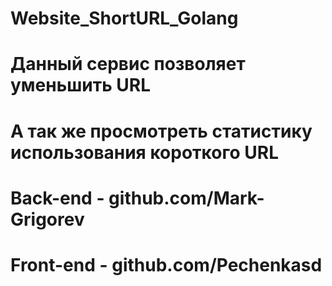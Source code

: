 # Website_ShortURL_Golang
# Данный сервис позволяет уменьшить URL
# А так же просмотреть статистику использования короткого URL

# Back-end  - github.com/Mark-Grigorev
# Front-end - github.com/Pechenkasd

